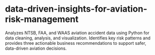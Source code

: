 # data-driven-insights-for-aviation-risk-management
Analyzes NTSB, FAA, and WAAS aviation accident data using Python for data cleaning, analysis, and visualization. Identifies key risk patterns and provides three actionable business recommendations to support safer, data-driven aviation decisions.
